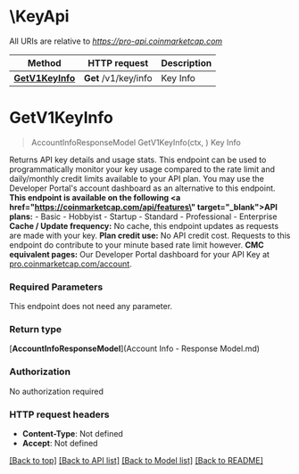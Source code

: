 # \KeyApi

All URIs are relative to *https://pro-api.coinmarketcap.com*

Method | HTTP request | Description
------------- | ------------- | -------------
[**GetV1KeyInfo**](KeyApi.md#GetV1KeyInfo) | **Get** /v1/key/info | Key Info


# **GetV1KeyInfo**
> AccountInfoResponseModel GetV1KeyInfo(ctx, )
Key Info

Returns API key details and usage stats. This endpoint can be used to programmatically monitor your key usage compared to the rate limit and daily/monthly credit limits available to your API plan. You may use the Developer Portal's account dashboard as an alternative to this endpoint.    **This endpoint is available on the following <a href=\"https://coinmarketcap.com/api/features\" target=\"_blank\">API plans</a>:**   - Basic   - Hobbyist   - Startup   - Standard   - Professional   - Enterprise    **Cache / Update frequency:** No cache, this endpoint updates as requests are made with your key.     **Plan credit use:** No API credit cost. Requests to this endpoint do contribute to your minute based rate limit however.     **CMC equivalent pages:** Our Developer Portal dashboard for your API Key at [pro.coinmarketcap.com/account](https://pro.coinmarketcap.com/account).

### Required Parameters
This endpoint does not need any parameter.

### Return type

[**AccountInfoResponseModel**](Account Info - Response Model.md)

### Authorization

No authorization required

### HTTP request headers

 - **Content-Type**: Not defined
 - **Accept**: Not defined

[[Back to top]](#) [[Back to API list]](../README.md#documentation-for-api-endpoints) [[Back to Model list]](../README.md#documentation-for-models) [[Back to README]](../README.md)

